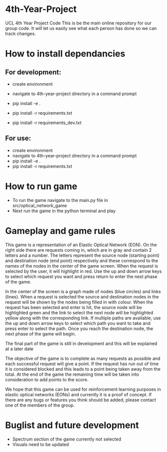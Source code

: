 # 4th-Year-Project

UCL 4th Year Project Code
This is be the main online repository for our group code.
It will let us easily see what each person has done so we can track changes.


# How to install dependancies

## For development:

- create environment
- navigate to 4th-year-project directory in a command prompt

- pip install -e .
- pip install -r requirements.txt
- pip install -r requirements_dev.txt

## For use:

- create environment
- navigate to 4th-year-project directory in a command prompt
- pip install -e .
- pip install -r requirements.txt

# How to run game

- To run the game navigate to the main.py file in src/optical_network_game
- Next run the game in the python terminal and play

# Gameplay and game rules

This game is a representation of an Elastic Optical Network (EON). On the right side there are requests coming in, which are in gray and contain 2 letters and a number. The letters represent the source node (starting point) and destination node (end point) respectively and these correspond to the names of the nodes in the center of the game screen. When the request is selected by the user, it will highlight in red. Use the up and down arrow keys to select which request you want and press return to enter the next phase of the game. 

In the center of the screen is a graph made of nodes (blue circles) and links (lines). When a request is selected the source and destination nodes in the request will be shown by the nodes being filled in with colour. When the request has been selected and enter is hit, the source node will be highlighted green and the link to select the next node will be highlighted yellow along with the corresponding link. If multiple paths are available, use the up and down arrow keys to select which path you want to take and press enter to select the path. Once you reach the destination node, the next phase of the game will begin.

The final part of the game is still in development and this will be explained at a later date

The objective of the game is to complete as many requests as possible and each successful request will give a point. If the request has run out of time it is considered blocked and this leads to a point being taken away from the total. At the end of the game the remaining time will be taken into consideration to add points to the score.

We hope that this game can be used for reinforcement learning purposes in elastic optical networks (EONs) and currently it is a proof of concept.
If there are any bugs or features you think should be added, please contact one of the members of the group.


# Buglist and future development
- Spectrum section of the game currently not selected
- Visuals need to be updated
